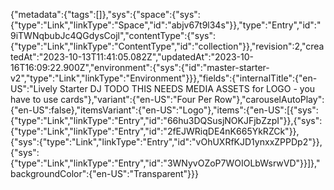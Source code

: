 {"metadata":{"tags":[]},"sys":{"space":{"sys":{"type":"Link","linkType":"Space","id":"abjv67t9l34s"}},"type":"Entry","id":"9iTWNqbubJc4QGdysCojl","contentType":{"sys":{"type":"Link","linkType":"ContentType","id":"collection"}},"revision":2,"createdAt":"2023-10-13T11:41:05.082Z","updatedAt":"2023-10-16T16:09:22.900Z","environment":{"sys":{"id":"master-starter-v2","type":"Link","linkType":"Environment"}}},"fields":{"internalTitle":{"en-US":"Lively Starter DJ TODO THIS NEEDS MEDIA ASSETS for LOGO - you have to use cards"},"variant":{"en-US":"Four Per Row"},"carouselAutoPlay":{"en-US":false},"itemsVariant":{"en-US":"Logo"},"items":{"en-US":[{"sys":{"type":"Link","linkType":"Entry","id":"66hu3DQSusjNOKJFjbZzpI"}},{"sys":{"type":"Link","linkType":"Entry","id":"2fEJWRiqDE4nK665YkRZCk"}},{"sys":{"type":"Link","linkType":"Entry","id":"vOhUXRfKJD1ynxxZPPDp2"}},{"sys":{"type":"Link","linkType":"Entry","id":"3WNyvOZoP7WOIOLbWsrwVD"}}]},"backgroundColor":{"en-US":"Transparent"}}}